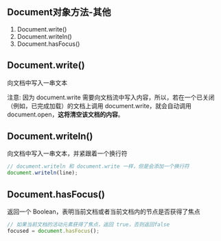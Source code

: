 
## Document对象方法-其他
1. Document.write() 
2. Document.writeln()
3. Document.hasFocus() 

## Document.write() 
向文档中写入一串文本

注意: 因为 document.write 需要向文档流中写入内容，所以，若在一个已关闭（例如，已完成加载）的文档上调用 document.write，就会自动调用 document.open，**这将清空该文档的内容**。

## Document.writeln()
向文档中写入一串文本，并紧跟着一个换行符

```js
// document.writeln 和 document.write 一样，但是会添加一个换行符
document.writeln(line);
```


## Document.hasFocus() 
返回一个 Boolean，表明当前文档或者当前文档内的节点是否获得了焦点
```js
// 如果当前文档的活动元素获得了焦点，返回 true，否则返回false   
focused = document.hasFocus();
```